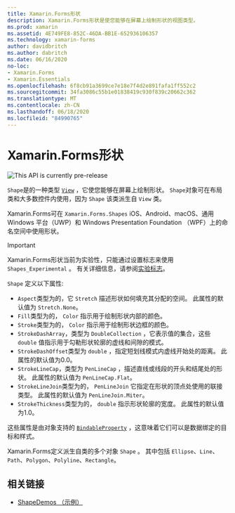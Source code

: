 ```yaml
---
title: Xamarin.Forms形状
description: Xamarin.Forms形状是使您能够在屏幕上绘制形状的视图类型。
ms.prod: xamarin
ms.assetid: 4E749FE8-852C-46DA-BB1E-652936106357
ms.technology: xamarin-forms
author: davidbritch
ms.author: dabritch
ms.date: 06/16/2020
no-loc:
- Xamarin.Forms
- Xamarin.Essentials
ms.openlocfilehash: 6f8cb91a3699ce7e18e7f4d2e891fafa1ff552c2
ms.sourcegitcommit: 34fa3086c55b1e01838419c930f839c20662c362
ms.translationtype: MT
ms.contentlocale: zh-CN
ms.lasthandoff: 06/18/2020
ms.locfileid: "84990765"
---
```

# <a name="xamarinforms-shapes"></a>Xamarin.Forms形状

![](~/media/shared/preview.png "This API is currently pre-release")

`Shape`是的一种类型 [`View`](xref:Xamarin.Forms.View) ，它使您能够在屏幕上绘制形状。 `Shape`对象可在布局类和大多数控件内使用，因为 `Shape` 该类派生自 `View` 类。

Xamarin.Forms可在 `Xamarin.Forms.Shapes` iOS、Android、macOS、通用 Windows 平台（UWP）和 Windows Presentation Foundation （WPF）上的命名空间中使用形状。

> [!IMPORTANT]
> Xamarin.Forms形状当前为实验性，只能通过设置标志来使用 `Shapes_Experimental` 。 有关详细信息，请参阅[实验标志](~/xamarin-forms/internals/experimental-flags.md)。

`Shape` 定义以下属性:

- `Aspect`类型为的，它 `Stretch` 描述形状如何填充其分配的空间。 此属性的默认值为 `Stretch.None`。
- `Fill`类型为的， `Color` 指示用于绘制形状内部的颜色。
- `Stroke`类型为的， `Color` 指示用于绘制形状边框的颜色。
- `StrokeDashArray`，类型为 `DoubleCollection` ，它表示值的集合，这些 `double` 值指示用于勾勒形状轮廓的虚线和间隙的模式。
- `StrokeDashOffset`类型为 `double` ，指定短划线模式内虚线开始处的距离。 此属性的默认值为0.0。
- `StrokeLineCap`，类型为 `PenLineCap` ，描述直线或线段的开头和结尾处的形状。 此属性的默认值为 `PenLineCap.Flat`。
- `StrokeLineJoin`类型为的， `PenLineJoin` 它指定在形状的顶点处使用的联接类型。 此属性的默认值为 `PenLineJoin.Miter`。
- `StrokeThickness`类型为的， `double` 指示形状轮廓的宽度。 此属性的默认值为1.0。

这些属性是由对象支持的 [`BindableProperty`](xref:Xamarin.Forms.BindableProperty) ，这意味着它们可以是数据绑定的目标和样式。

Xamarin.Forms定义派生自类的多个对象 `Shape` 。 其中包括 `Ellipse`、`Line`、`Path`、`Polygon`、`Polyline`、`Rectangle`。

## <a name="related-links"></a>相关链接

- [ShapeDemos （示例）](https://docs.microsoft.com/samples/xamarin/xamarin-forms-samples/userinterface-shapesdemos/)
